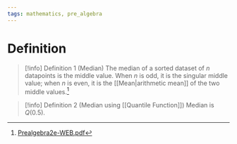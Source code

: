 ```yaml
---
tags: mathematics, pre_algebra
---
```


# Definition

> [!info] Definition 1 (Median)
> The median of a sorted dataset of $n$ datapoints is the middle value. When $n$ is odd, it is the singular middle value; when $n$ is even, it is the [[Mean|arithmetic mean]] of the two middle values.[^1]

> [!info] Definition 2 (Median using [[Quantile Function]])
> Median is $Q(0.5)$.

[^1]: [Prealgebra2e-WEB.pdf](zotero://open-pdf/library/items/W4QW2QZI?page=479)
